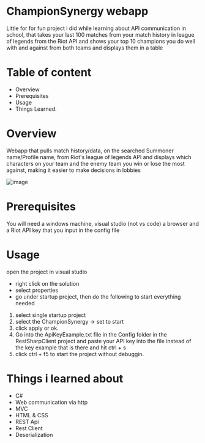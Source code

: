 # ChampionSynergy webapp
Little for for fun project i did while learning about API communication in school, that takes your last 100 matches from your match history in league of legends from the Riot API and shows your top 10 champions you do well with and against from both teams and displays them in a table

# Table of content
- Overview
- Prerequisites 
- Usage
- Things Learned. 

# Overview
Webapp that pulls match history/data, on the searched Summoner name/Profile name, from Riot's league of legends API and displays which characters on your team and the enemy team you win or lose the most against, making it easier to make decisions in lobbies 

![image](https://github.com/IanStroemkjaerJensen/ChampionSynergyApp/assets/82367076/748cc681-61b1-4e9d-a3bc-6ab155553be9)


# Prerequisites 
You will need a windows machine, visual studio (not vs code) a browser and a Riot API key that you input in the config file

# Usage
open the project in visual studio
- right click on the solution 
- select properties
- go under startup project, then do the following to start everything needed
1) select single startup project 
2) select the ChampionSynergy -> set to start
3) click apply or ok. 
4) Go into the ApiKeyExample.txt file in the Config folder in the RestSharpClient project and paste your API key into the file instead of the key example that is there and hit ctrl + s 
4) click ctrl + f5 to start the project without debuggin. 

# Things i learned about
- C#
- Web communication via http
- MVC
- HTML & CSS
- REST Api
- Rest Client
- Deserialization
